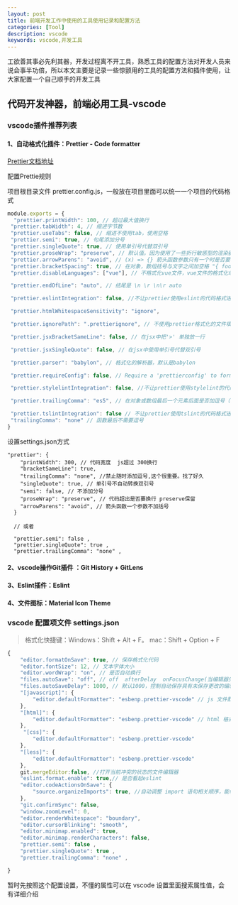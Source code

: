 ```yaml
---
layout: post
title: 前端开发工作中使用的工具使用记录和配置方法
categories: [Tool]
description: vscode
keywords: vscode,开发工具
---
```


工欲善其事必先利其器，开发过程离不开工具，熟悉工具的配置方法对开发人员来说会事半功倍，所以本文主要是记录一些惊颤用的工具的配置方法和插件使用，让大家配置一个自己顺手的开发工具

## 代码开发神器，前端必用工具-vscode
### vscode插件推荐列表

#### 1、自动格式化插件：Prettier - Code formatter
[Prettier文档地址](https://prettier.io/docs/en/configuration.html)

配置Prettie规则

项目根目录文件 prettier.config.js，一般放在项目里面可以统一一个项目的代码格式

```javascript
module.exports = {
  "prettier.printWidth": 100, // 超过最大值换行
 "prettier.tabWidth": 4, // 缩进字节数
 "prettier.useTabs": false, // 缩进不使用tab，使用空格
 "prettier.semi": true, // 句尾添加分号
 "prettier.singleQuote": true, // 使用单引号代替双引号
 "prettier.proseWrap": "preserve", // 默认值。因为使用了一些折行敏感型的渲染器（如GitHub comment）而按照markdown文本样式进行折行
 "prettier.arrowParens": "avoid", // (x) => {} 箭头函数参数只有一个时是否要有小括号。avoid：省略括号
 "prettier.bracketSpacing": true, // 在对象，数组括号与文字之间加空格 "{ foo: bar }"
 "prettier.disableLanguages": ["vue"], // 不格式化vue文件，vue文件的格式化单独设置

 "prettier.endOfLine": "auto", // 结尾是 \n \r \n\r auto

 "prettier.eslintIntegration": false, //不让prettier使用eslint的代码格式进行校验

 "prettier.htmlWhitespaceSensitivity": "ignore",

 "prettier.ignorePath": ".prettierignore", // 不使用prettier格式化的文件填写在项目的.prettierignore文件中

 "prettier.jsxBracketSameLine": false, // 在jsx中把'>' 单独放一行

 "prettier.jsxSingleQuote": false, // 在jsx中使用单引号代替双引号

 "prettier.parser": "babylon", // 格式化的解析器，默认是babylon

 "prettier.requireConfig": false, // Require a 'prettierconfig' to format prettier

 "prettier.stylelintIntegration": false, //不让prettier使用stylelint的代码格式进行校验

 "prettier.trailingComma": "es5", // 在对象或数组最后一个元素后面是否加逗号（在ES5中加尾逗号）

 "prettier.tslintIntegration": false // 不让prettier使用tslint的代码格式进行校验
 "trailingComma": "none" // 函数最后不需要逗号
}
```

设置settings.json方式 

```
"prettier": {
    "printWidth": 300, // 代码宽度  js超过 300换行
    "bracketSameLine": true,
    "trailingComma": "none", //禁止随时添加逗号,这个很重要。找了好久
    "singleQuote": true, // 单引号不自动转换双引号
    "semi": false, // 不添加分号
    "proseWrap": "preserve", // 代码超出是否要换行 preserve保留
    "arrowParens": "avoid", // 箭头函数一个参数不加括号
  }

  // 或者

  "prettier.semi": false ,
  "prettier.singleQuote": true ,
  "prettier.trailingComma": "none" ,
```
#### 2、vscode操作Git插件 ：Git History +  GitLens

#### 3、Eslint插件：Eslint

#### 4、文件图标：Material Icon Theme


### vscode 配置项文件 settings.json

>格式化快捷键：Windows：Shift + Alt + F。  mac：Shift + Option + F

```javascript
{
    "editor.formatOnSave": true, // 保存格式化代码
    "editor.fontSize": 12, // 文本字体大小
    "editor.wordWrap": "on", // 是否自动换行
    "files.autoSave": "off", // off  afterDelay  onFocusChange(当编辑器失去焦点时，将自动保存为保存的编辑器) onWindowChange（将自动保存为保存的编辑器，A页面切换到B页面）
    "files.autoSaveDelay": 1000, // 默认1000，控制自动保存具有未保存更改的编辑器之前的延迟(以毫秒为单位) iles.autoSave设置afterDelay有效
    "[javascript]": {
        "editor.defaultFormatter": "esbenp.prettier-vscode" // js 文件默认使用prettier格式化
    },
    "[html]": {
        "editor.defaultFormatter": "esbenp.prettier-vscode" // html 格式化
    },
     "[css]": {
        "editor.defaultFormatter": "esbenp.prettier-vscode"
    },
    "[less]": {
        "editor.defaultFormatter": "esbenp.prettier-vscode"
    },
    git.mergeEditor:false, //打开当前冲突的状态的文件编辑器
    "eslint.format.enable": true,// 是否看起eslint
    "editor.codeActionsOnSave": { 
        "source.organizeImports": true, //自动调整 import 语句相关顺序，能够让你的 import 语句按照字母顺序进行排列
    },
    "git.confirmSync": false,
    "window.zoomLevel": 0,
    "editor.renderWhitespace": "boundary",
    "editor.cursorBlinking": "smooth",
    "editor.minimap.enabled": true,
    "editor.minimap.renderCharacters": false,
    "prettier.semi": false ,
    "prettier.singleQuote": true ,
    "prettier.trailingComma": "none" ,

}
```
暂时先按照这个配置设置，不懂的属性可以在 vscode 设置里面搜索属性值，会有详细介绍